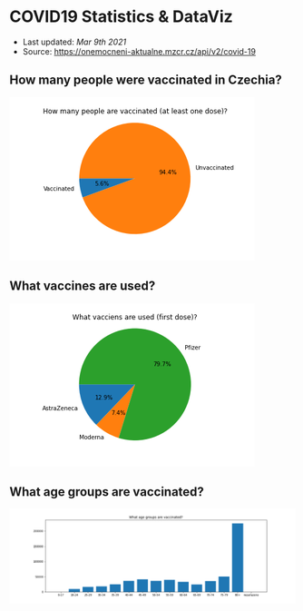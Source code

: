 # COVID19 Statistics & DataViz

- Last updated: *Mar 9th 2021*
- Source: https://onemocneni-aktualne.mzcr.cz/api/v2/covid-19

## How many people were vaccinated in Czechia?

![Vaccination ratio](vacc_ratio.png)

## What vaccines are used?

![Vaccination producers](vacc_prod.png)

## What age groups are vaccinated?

![Age groups](age_groups.png)



